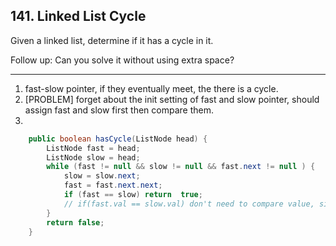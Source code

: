 ## 141. Linked List Cycle

Given a linked list, determine if it has a cycle in it.

Follow up:
Can you solve it without using extra space?

---

1. fast-slow pointer, if they eventually meet, the there is a cycle.
2. [PROBLEM] forget about the init setting of fast and slow pointer, should assign fast and slow first then compare them.
3. 



```java
    public boolean hasCycle(ListNode head) {
        ListNode fast = head;
        ListNode slow = head;
        while (fast != null && slow != null && fast.next != null ) {
            slow = slow.next;
            fast = fast.next.next;
            if (fast == slow) return  true;
            // if(fast.val == slow.val) don't need to compare value, since everything is operated as pointer, so the node only had one copy. the object reference should be the same.
        }
        return false;
    }
```

